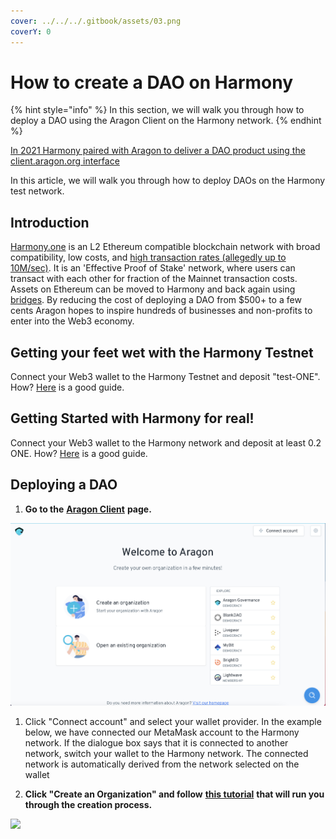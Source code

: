 ```yaml
---
cover: ../../../.gitbook/assets/03.png
coverY: 0
---
```


# How to create a DAO on Harmony

{% hint style="info" %}
&#x20;In this section, we will walk you through how to deploy a DAO using the Aragon Client on the Harmony network.&#x20;
{% endhint %}

[In 2021 Harmony paired with Aragon to deliver a DAO product using the client.aragon.org interface](https://blog.aragon.org/aragon-client-deployed-on-harmony/)

In this article, we will walk you through how to deploy DAOs on the Harmony test network.&#x20;

## Introduction

[Harmony.one](https://www.harmony.one) is an L2 Ethereum compatible blockchain network with broad compatibility, low costs, and [high transaction rates (allegedly up to 10M/sec)](https://medium.com/@aervinaervin/harmony-10million-transactions-per-second-e8161b7b7f61). It is an 'Effective Proof of Stake' network, where users can transact with each other for fraction of the Mainnet transaction costs. Assets on Ethereum can be moved to Harmony and back again using [bridges](https://docs.harmony.one/home/general/horizon-bridge/bridging-eth-one). By reducing the cost of deploying a DAO from $500+ to a few cents Aragon hopes to inspire hundreds of businesses and non-profits to enter into the Web3 economy.

## Getting your feet wet with the Harmony Testnet

Connect your Web3 wallet to the Harmony Testnet and deposit "test-ONE". How? [Here](../set-up-metamask/getting-started-with-harmony-testnet.md) is a good guide.&#x20;

## Getting Started with Harmony for real!

Connect your Web3 wallet to the Harmony network and deposit at least 0.2 ONE. How? [Here](../set-up-metamask/getting-started-with-harmony.md) is a good guide.&#x20;

## Deploying a DAO

1. **Go to the** [**Aragon Client**](https://client.aragon.org/#/) **page.**

![](../../../.gitbook/assets/file-WwpvtTSvLt.png)

1.  Click "Connect account" and select your wallet provider. In the example below, we have connected our MetaMask account to the Harmony network. If the dialogue box says that it is connected to another network, switch your wallet to the Harmony network. The connected network is automatically derived from the network selected on the wallet


2. **Click "Create an Organization" and follow** [**this tutorial**](how-to-create-a-dao-using-aragon-client/) **that will run you through the creation process.**

![](https://d33v4339jhl8k0.cloudfront.net/docs/assets/5c98a4fe0428633d2cf3fcf7/images/61db019ca6a5ee76d8a2e9cd/file-xKHkRPU0F6.png)
